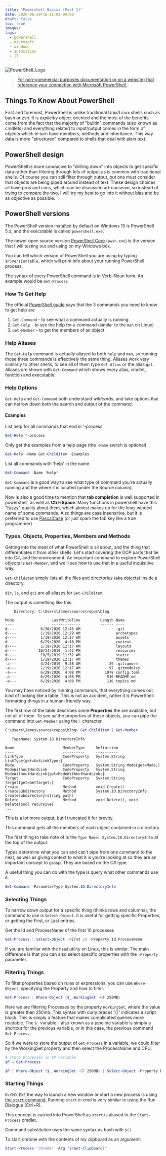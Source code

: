 ```yaml
---
title: "Powershell Basics (Part 1)"
date: 2020-06-29T16:11:02-04:00
draft: false
toc: true
images:
tags:
  - powershell
  - microsoft
  - windows
  - automation
  - IT
---
```


![PowerShell_Logo](/images/posts/powershell/PowerShell.jpg)

> <a href="https://docs.microsoft.com/en-us/powershell/scripting/community/digital-art?view=powershell-7">For non-commercial purposes documentation or on a website) that reference your connection with Microsoft PowerShell.
> </a>

## Things To Know About PowerShell

First and foremost, PowerShell is unlike traditional Unix/Linux shells such as bash or zsh.
It is _explicitly_ object oriented and the most of the benefits come from the
fact that the majority of "builtin" commands (also known as cmdlets) and
everything related to input/output comes in the form of
objects which in turn have members, methods and inheritance.
This way data is more "structured" compared to shells that deal with plain text.

## PowerShell design

PowerShell is more conducive to "drilling down" into objects to get specific data
rather than filtering through lots of output as is common with traditional shells.
Of course you can still filter through output, but one must consider that objects
are being piped around instead of text.
These design choices all have pros and cons, which can be discussed ad-nauseam,
so instead of trying to compare the two, I will try my best to go into it without
bias and be as objective as possible.

## PowerShell versions

The PowerShell version installed by default on Windows 10 is PowerShell 5.x,
and the executable is called `powershell.exe`.

The newer open source version [PowerShell Core](https://github.com/PowerShell/PowerShell)
(`pwsh.exe`) is the version that I will testing out and using on my Windows box.

You can tell which version of PowerShell you are using by typing `$PSVersionTable`,
which will print info about your running PowerShell process.

The syntax of every PowerShell command is in Verb-Noun form.
An example would be `Get-Process`

### How To Get Help

The official [PowerShell guide](https://docs.microsoft.com/en-us/powershell/scripting/learn/ps101/02-help-system?view=powershell-7)
says that the 3 commands you need to know to get help are

1. `Get-Command` - to see what a command actually is running
1. `Get-Help` - to see the help for a command (similar to the `man` on Linux)
1. `Get-Member` - to get the members of an object

### Help Aliases

The `Get-Help` command is actually aliased to both `help` and `man`, so running
those three commands is effectively the same thing. Aliases work very similarly
to other shells, to see all of them type `Get-Alias` or the alias `gal`. Aliases
are shown with `Get-Command` which shows every alias, cmdlet, function and
executable.

### Help Options

`Get-Help` and `Get-Command` both understand _wildcards_, and take options that can
narrow down both the search and output of the command.

#### Examples

List help for all commands that end in '-process'

```powershell
Get-Help *-process
```

Only get the examples from a help page (the `-Name` switch is optional)

```powershell
Get-Help -Name Get-ChildItem -Examples
```

List all commands with 'help' in the name

```powershell
Get-Command -Name *help*
```

`Get-Command` is a good way to see what type of command you're actually running
and the where it is located (under the Source column).

Now is also a good time to mention that **tab completion** is well supported in
powershell, as well as **Ctrl+Space**. Many functions in powershell have this
"fuzzy" quality about them, which almost makes up for the long-winded name
of some commands. Also things are case insensitive, but it is preferred
to use [PascalCase](https://techterms.com/definition/pascalcase#:~:text=PascalCase%20is%20a%20naming%20convention,in%20PascalCase%20is%20always%20capitalized.)
(or just spam the tab key like a true programmer)

### Types, Objects, Properties, Members and Methods

Getting into the meat of what PowerShell is all about, and the thing that differentiates
it from other shells. Let's start covering the OOP parts that tie into C#, and the environment.
An important command to explore PowerShell objects is `Get-Member`, and we'll see how to use
that in a useful inquisitive way.

`Get-ChildItem` simply lists all the files and directories (aka objects)
inside a directory.

`dir`, `ls`, and `gci` are all aliases for `Get-ChildItem`.

The output is something like this:

```text
    Directory: C:\Users\James\source\repos\blog

Mode                 LastWriteTime         Length Name
----                 -------------         ------ ----
d----           6/30/2020 12:45 AM                .git
d----           1/19/2020 12:29 AM                archetypes
d----           1/19/2020 12:17 AM                assets
d----           6/29/2020  4:10 PM                content
d----           1/19/2020 12:17 AM                layouts
d----          10/14/2019  1:42 PM                resources
d----           10/5/2019 11:32 AM                static
d----           1/19/2020 12:17 AM                themes
-a---           4/24/2019  9:38 AM             39 .gitignore
-a---           1/19/2020 12:17 AM             97 .gitmodules
-a---           6/29/2020  4:08 PM           1978 config.toml
-a---           6/29/2020  4:08 PM            510 README.md
-a---           6/29/2020  4:08 PM            116 topics.md

```

You may have noticed by running commands, that everything comes out kind of
looking like a table. This is not an accident, rather it is PowerShell
formatting things in a human-friendly way.

The first row of the table describes some **Properties** the are available, but not all of them.
To see _all_ the properties of these objects, you can pipe the command into `Get-Member`
using the `|` character.

```powershell
C:\Users\James\source\repos\blog> Get-ChildItem | Get-Member
```

```text
   TypeName: System.IO.DirectoryInfo

Name                      MemberType     Definition
----                      ----------     ----------
LinkType                  CodeProperty   System.String LinkType{get=GetLinkType;}
Mode                      CodeProperty   System.String Mode{get=Mode;}
ModeWithoutHardLink       CodeProperty   System.String ModeWithoutHardLink{get=ModeWithoutHardLink;}
Target                    CodeProperty   System.String Target{get=GetTarget;}
Create                    Method         void Create()
CreateSubdirectory        Method         System.IO.DirectoryInfo CreateSubdirectory(string path)
Delete                    Method         void Delete(), void Delete(bool recursive)
...
```

This is a lot more output, but I truncated it for brevity.

This command gets all the members of each object contained in a directory.

The first thing to take note of is the `Type Name: System.IO.DirectoryInfo` at the
top of the output.

Types determine what you can and can't pipe from one command to the next, as well
as giving context to what it is you're looking at so they are an important concept
to grasp. They are based on the C# type.

A useful thing you can do with the type is query what other commands use it.

```powershell
Get-Command -ParameterType System.IO.DirectoryInfo
```

### Selecting Things

To narrow down output for a specific thing (thinks rows and columns),
the command to use is `Select-Object`.
It is useful for getting specific Properties, or getting the First, or Last
entries.

Get the Id and ProcessName of the first 10 processes

```powershell
Get-Process | Select-Object -First 10 -Property Id,ProcessName
```

If you are familiar with the `head` utility on Linux, this is similar. The main
difference is that you can also select specific properties with the `-Property`
parameter.

### Filtering Things

To filter properties based on rules or expressions, you can use `Where-Object`,
specifying the Property and how to filter.

```powershell
Get-Process | Where-Object {$_.WorkingSet -GT 250MB}
```

Here we are filtering Processes by the property `WorkingSet`, where the value
is greater than 250mb.
This syntax with curly braces '{}' indicates a script block. This is simply a
feature that makes complicated queries more readable.
The `$_` variable - also known as a pipeline variable is simply a shortcut for
the previous variable, or in this case, the previous command `Get-Process`.

So if we were to store the output of `Get-Process` in a variable, we could filter by the
WorkingSet property and then select the ProcessName and CPU.

```powershell
# store processes in $P variable
$P = Get-Process

$P | Where-Object {$_.WorkingSet -GT 250MB} | Select-Object -Property ProcessName,CPU
```

### Starting Things

In `CMD.EXE` the way to launch a new window or start a new process is using
[the `start` command](https://docs.microsoft.com/en-us/windows-server/administration/windows-commands/start).
Running `start` in cmd is very similar to using the Run Dialogue (Ctrl+R).

This concept is carried into PowerShell as `start` is aliased to the
`Start-Process` cmdlet.

Command substitution uses the same syntax as bash with `$()`

To start chrome with the contents of my clipboard as an argument:

```powershell
Start-Process "chrome" -Arg "$(Get-Clipboard)"
```
